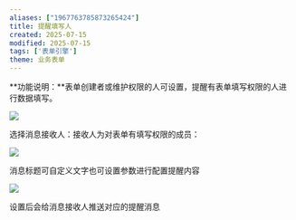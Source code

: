```yaml
---
aliases: ["1967763785873265424"]
title: 提醒填写人
created: 2025-07-15
modified: 2025-07-15
tags: ['表单引擎']
theme: 业务表单
---
```


**功能说明：**表单创建者或维护权限的人可设置，提醒有表单填写权限的人进行数据填写。

![](https://myhelpdoc.oss-cn-heyuan.aliyuncs.com/mdimages/a6c3d38c547013b7e7e4c9370e9d7265.jpg)

选择消息接收人：接收人为对表单有填写权限的成员：

![](https://myhelpdoc.oss-cn-heyuan.aliyuncs.com/mdimages/8a5eb8449c39d00b7961ce3ec8eab970.jpg)

消息标题可自定义文字也可设置参数进行配置提醒内容

![](https://myhelpdoc.oss-cn-heyuan.aliyuncs.com/mdimages/996c1d97f8159b35515fc3bfe4664184.jpg)

设置后会给消息接收人推送对应的提醒消息

